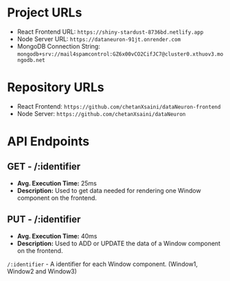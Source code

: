# Project URLs

- React Frontend URL: `https://shiny-stardust-8736bd.netlify.app`
- Node Server URL: `https://dataneuron-91jt.onrender.com`
- MongoDB Connection String: `mongodb+srv://mail4spamcontrol:GZ6x00vCO2CifJC7@cluster0.xthuov3.mongodb.net`

# Repository URLs
- React Frontend: `https://github.com/chetanXsaini/dataNeuron-frontend`
- Node Server: `https://github.com/chetanXsaini/dataNeuron`

# API Endpoints

## GET - /:identifier
- **Avg. Execution Time:** 25ms
- **Description:** Used to get data needed for rendering one Window component on the frontend.

## PUT - /:identifier
- **Avg. Execution Time:** 40ms
- **Description:** Used to ADD or UPDATE the data of a Window component on the frontend.

`/:identifier` - A identifier for each Window component. (Window1, Window2 and Window3)